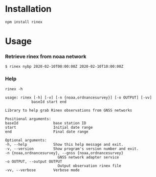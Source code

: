 # Installation

`npm install rinex`

# Usage

### Retrieve rinex from noaa network

`$ rinex nybp 2020-02-10T00:00:00Z 2020-02-10T10:00:00Z`

### Help

`rinex -h`

    usage: rinex [-h] [-v] [-n {noaa,ordnancesurvey}] [-o OUTPUT] [-vv]
                baseId start end

    Library to help grab Rinex observations from GNSS networks

    Positional arguments:
    baseId                base station ID
    start                 Initial date range
    end                   Final date range

    Optional arguments:
    -h, --help            Show this help message and exit.
    -v, --version         Show program's version number and exit.
    -n {noaa,ordnancesurvey}, --gnss {noaa,ordnancesurvey}
                            GNSS network adapter service
    -o OUTPUT, --output OUTPUT
                            Output observation rinex file
    -vv, --verbose        Verbose mode


